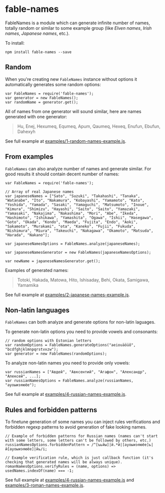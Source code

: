 # fable-names
FableNames is a module which can generate infinite number of names, totally random or similar to some example group (like *Elven names*, *Irish names*, *Japanese names*, etc.).

To install:

    npm install fable-names --save

## Random
When you're creating new `FableNames` instance without options it automatically generates some random options: 

    var FableNames = require('fable-names');
    var generator = new FableNames();
    var randomName = generator.get();

All of names from one generator will sound similar, here are names generated with one generator:
> Hu, Enej, Hexumeq, Equmeq, Apum, Qaumeq, Hexeq, Enufun, Ebufun, Dahexyh

See full example at [examples/1-random-names-example.js](https://github.com/anpur/fable-names/blob/master/examples/1-random-names-example.js).

## From examples
`FableNames` can also analyze number of names and generate similar. For good results it should contain decent number of names:

    var FableNames = require('fable-names');
    
    // Array of real Japanese names
    var japaneseNames = ["Sato", "Suzuki", "Takahashi", "Tanaka", "Watanabe", "Ito", "Nakamura", "Kobayashi", "Yamamoto", "Kato", "Yoshida", "Yamada", "Sasaki", "Yamaguchi", "Matsumoto", "Inoue", "Kimura", "Shimizu", "Hayashi", "Saito", "Saito", "Yamazaki", "Yamasaki", "Nakajima", "Nakashima", "Mori", "Abe", "Ikeda", "Hashimoto", "Ishikawa", "Yamashita", "Ogawa", "Ishii", "Hasegawa", "Goto", "Okada", "Kondo", "Maeda", "Fujita", "Endo", "Aoki", "Sakamoto", "Murakami", "ota", "Kaneko", "Fujii", "Fukuda", "Nishimura", "Miura", "Takeuchi", "Nakagawa", "Okamoto", "Matsuda", "Harada", "Nakano"];
    
    var japaneseNamesOptions = FableNames.analyze(japaneseNames); 

    var japaneseNamesGenerator = new FableNames(japaneseNamesOptions);

    var newName = japaneseNamesGenerator.get();

Examples of generated names:
> Totoki, Hakada, Matowa, Hito, Ishisaday, Behi, Okata, Samigawa, Yamamika

See full example at [examples/2-japanese-names-example.js](https://github.com/anpur/fable-names/blob/master/examples/2-japanese-names-example.js).

## Non-latin languages
`FableNames` can both analyze and generate options for non-latin laguages.

To generate non-latin options you need to provide vowels and consonants:

    // random options with Estonian letters
    var randomOptions = FableNames.generateOptions("aeiouäöüõ", "bcdfghjklmnpqrstvxzw");
    var generator = new FableNames(randomOptions); 

To analyze non-latin names you need to provide only vowels:

    var russianNames = ["Авдей", "Авксентий", "Агафон", "Александр", "Алексей", ...];
    var russianNamesOptions = FableNames.analyze(russianNames, "ауоыиэяюёе");

See full example at [examples/4-russian-names-example.js](https://github.com/anpur/fable-names/blob/master/examples/4-russian-names-example.js).

## Rules and forbidden patterns
To finetune generation of some names you can inject rules verifications and forbidden regexp patterns to avoid generation of fake looking names.

    // Example of forbidden patterns for Russian names (names can't start with some letters, some letters can't be followed by others, etc.)
    russianNamesOptions.forbiddenPattern = /^[ъьйы]|й.*й|[ауоыиэяюёе]ь|й[ауоыиэяюёе]|йь/i;

    // Example verification rule, which is just callback function (it's checking that generated names will be always unique).
    romanNamesOptions.verifyRules = (name, options) => usedNames.indexOf(name) === -1;

See full example at [examples/4-russian-names-example.js](https://github.com/anpur/fable-names/blob/master/examples/4-russian-names-example.js) and [examples/3-roman-names-example.js](https://github.com/anpur/fable-names/blob/master/examples/3-roman-names-example.js).